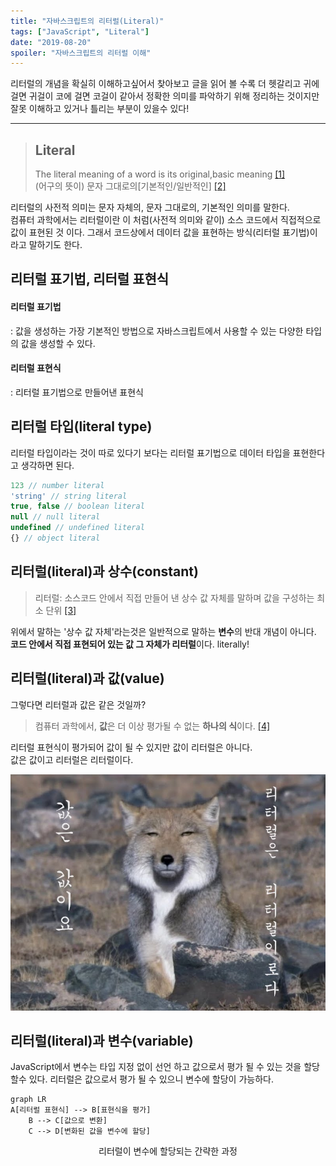 ```yaml
---
title: "자바스크립트의 리터럴(Literal)"
tags: ["JavaScript", "Literal"]
date: "2019-08-20"
spoiler: "자바스크립트의 리터럴 이해"
---
```


리터럴의 개념을 확실히 이해하고싶어서 찾아보고 글을 읽어 볼 수록 더 헷갈리고 귀에 걸면 귀걸이 코에 걸면 코걸이 같아서 정확한 의미를 파악하기 위해 정리하는 것이지만 잘못 이해하고 있거나 틀리는 부분이 있을수 있다!

---

> ## Literal
> The literal meaning of a word is its original,basic meaning [[1]](https://dictionary.cambridge.org/dictionary/english/literal)  
> (어구의 뜻이) 문자 그대로의[기본적인/일반적인] [[2]](https://endic.naver.com/enkrEntry.nhn?sLn=kr&entryId=8f3674f867e2428f834ef86b13bfb413)

리터럴의 사전적 의미는 문자 자체의, 문자 그대로의, 기본적인 의미를 말한다.  
컴퓨터 과학에서는 리터럴이란 이 처럼(사전적 의미와 같이) 소스 코드에서 직접적으로 값이 표현된 것 이다. 그래서 코드상에서 데이터 값을 표현하는 방식(리터럴 표기법)이라고 말하기도 한다.

## 리터럴 표기법, 리터럴 표현식  

#### 리터럴 표기법 
: 값을 생성하는 가장 기본적인 방법으로 자바스크립트에서 사용할 수 있는 다양한 타입의 값을 생성할 수 있다.

#### 리터럴 표현식 
: 리터럴 표기법으로 만들어낸 표현식



## 리터럴 타입(literal type)
리터럴 타입이라는 것이 따로 있다기 보다는 리터럴 표기법으로 데이터 타입을 표현한다고 생각하면 된다.

```javascript
123 // number literal
'string' // string literal
true, false // boolean literal
null // null literal
undefined // undefined literal
{} // object literal
```

## 리터럴(literal)과 상수(constant)

> 리터럴: 소스코드 안에서 직접 만들어 낸 상수 값 자체를 말하며 값을 구성하는 최소 단위 [[3]](https://poiemaweb.com/js-syntax-basics)

위에서 말하는 '상수 값 자체'라는것은 일반적으로 말하는 **변수**의 반대 개념이 아니다.  
**코드 안에서 직접 표현되어 있는 값 그 자체가 리터럴**이다. literally!

## 리터럴(literal)과 값(value)
그렇다면 리터럴과 값은 같은 것일까?  

> 컴퓨터 과학에서, **값**은 더 이상 평가될 수 없는 **하나의 식**이다. [[4]](https://ko.wikipedia.org/wiki/%EA%B0%92_(%EC%BB%B4%ED%93%A8%ED%84%B0_%EA%B3%BC%ED%95%99))  

리터럴 표현식이 평가되어 값이 될 수 있지만 값이 리터럴은 아니다.  
값은 값이고 리터럴은 리터럴이다.

![tibetFox](tibetFox.jpeg)  

## 리터럴(literal)과 변수(variable)

JavaScript에서 변수는 타입 지정 없이 선언 하고 값으로서 평가 될 수 있는 것을 할당 할수 있다.
리터럴은 값으로서 평가 될 수 있으니 변수에 할당이 가능하다.

```mermaid
graph LR
A[리터럴 표현식] --> B[표현식을 평가]
    B --> C[값으로 변환]
    C --> D[변화된 값을 변수에 할당]
```
<center>리터럴이 변수에 할당되는 간략한 과정</center>

<br/>
